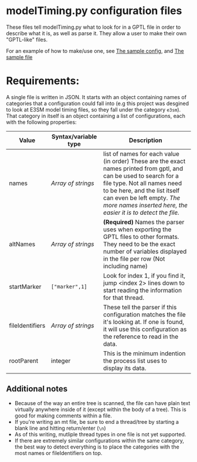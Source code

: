 # modelTiming.py configuration files
These files tell modelTiming.py what to look for in a GPTL file in order to describe what it is, as well as parse it. They allow a user to make their own "GPTL-like" files.

For an example of how to make/use one, see [The sample config](./testConfig.json), and [The sample file](./testFile.stf)

# Requirements:
A single file is written in JSON. It starts with an object containing names of categories that a configuration could fall into (e.g this project was desgined to look at E3SM model timing files, so they fall under the category `e3sm`). That category in itself is an object containing a list of configurations, each with the following properties:

Value | Syntax/variable type | Description
------|----------------------|------------
names | *Array of strings* | list of names for each value (in order) These are the exact names printed from gptl, and can be used to search for a file type. Not all names need to be here, and the list itself can even be left empty. *The more names inserted here, the easier it is to detect the file.*
altNames | *Array of strings* | **(Required)** Names the parser uses when exporting the GPTL files to other formats. They need to be the exact number of variables displayed in the file per row (Not including name)
startMarker | `["marker",1]` | Look for index 1, if you find it, jump <index 2> lines down to start reading the information for that thread.
fileIdentifiers | *Array of strings* | These tell the parser if this configuration matches the file it's looking at. If one is found, it will use this configuration as the reference to read in the data.
rootParent | integer | This is the minimum indention the process list uses to display its data.

## Additional notes
* Because of the way an entire tree is scanned, the file can have plain text virtually anywhere inside of it (except within the body of a tree). This is good for making comments within a file.
* If you're writing an mt file, be sure to end a thread/tree by starting a blank line and hitting return/enter (`\n`)
* As of this writing, mutliple thread types in one file is not yet supported.
* If there are extremely similar configurations within the same category, the best way to detect everything is to place the categories with the most names or fileIdentifiers on top.